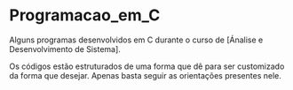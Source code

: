 # Programacao_em_C


Alguns programas desenvolvidos em C durante o curso de [Ánalise e Desenvolvimento de Sistema].

Os códigos estão estruturados de uma forma que dê para ser customizado da forma que desejar. Apenas basta seguir as orientações presentes nele.
